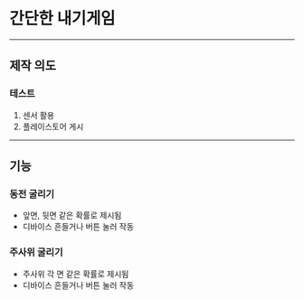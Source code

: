 # 간단한 내기게임

___
## 제작 의도
### 테스트
1. 센서 활용
2. 플레이스토어 게시
___

## 기능

### 동전 굴리기
  + 앞면, 뒷면 같은 확률로 제시됨
  + 디바이스 흔들거나 버튼 눌러 작동
### 주사위 굴리기
  + 주사위 각 면 같은 확률로 제시됨
  + 디바이스 흔들거나 버튼 눌러 작동
